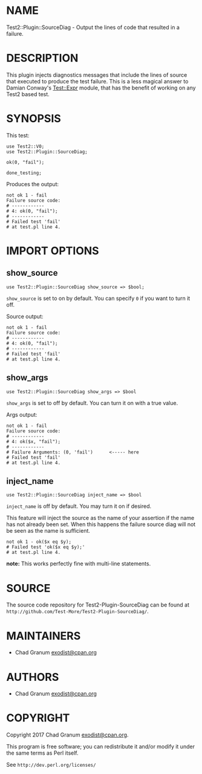 # NAME

Test2::Plugin::SourceDiag - Output the lines of code that resulted in a
failure.

# DESCRIPTION

This plugin injects diagnostics messages that include the lines of source that
executed to produce the test failure. This is a less magical answer to Damian
Conway's [Test::Expr](https://metacpan.org/pod/Test::Expr) module, that has the benefit of working on any Test2
based test.

# SYNOPSIS

This test:

    use Test2::V0;
    use Test2::Plugin::SourceDiag;

    ok(0, "fail");

    done_testing;

Produces the output:

    not ok 1 - fail
    Failure source code:
    # ------------
    # 4: ok(0, "fail");
    # ------------
    # Failed test 'fail'
    # at test.pl line 4.

# IMPORT OPTIONS

## show\_source

    use Test2::Plugin::SourceDiag show_source => $bool;

`show_source` is set to on by default. You can specify `0` if you want to
turn it off.

Source output:

    not ok 1 - fail
    Failure source code:
    # ------------
    # 4: ok(0, "fail");
    # ------------
    # Failed test 'fail'
    # at test.pl line 4.

## show\_args

    use Test2::Plugin::SourceDiag show_args => $bool

`show_args` is set to off by default. You can turn it on with a true value.

Args output:

    not ok 1 - fail
    Failure source code:
    # ------------
    # 4: ok($x, "fail");
    # ------------
    # Failure Arguments: (0, 'fail')      <----- here
    # Failed test 'fail'
    # at test.pl line 4.

## inject\_name

    use Test2::Plugin::SourceDiag inject_name => $bool

`inject_name` is off by default. You may turn it on if desired.

This feature will inject the source as the name of your assertion if the name
has not already been set. When this happens the failure source diag will not be
seen as the name is sufficient.

    not ok 1 - ok($x eq $y);
    # Failed test 'ok($x eq $y);'
    # at test.pl line 4.

**note:** This works perfectly fine with multi-line statements.

# SOURCE

The source code repository for Test2-Plugin-SourceDiag can be found at
`http://github.com/Test-More/Test2-Plugin-SourceDiag/`.

# MAINTAINERS

- Chad Granum <exodist@cpan.org>

# AUTHORS

- Chad Granum <exodist@cpan.org>

# COPYRIGHT

Copyright 2017 Chad Granum <exodist@cpan.org>.

This program is free software; you can redistribute it and/or
modify it under the same terms as Perl itself.

See `http://dev.perl.org/licenses/`
